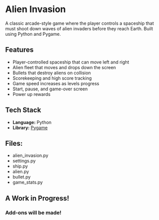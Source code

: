 #  Alien Invasion

A classic arcade-style game where the player controls a spaceship that must shoot down waves of alien invaders before they reach Earth. Built using Python and Pygame.

##  Features

- Player-controlled spaceship that can move left and right
- Alien fleet that moves and drops down the screen
- Bullets that destroy aliens on collision
- Scorekeeping and high score tracking
- Game speed increases as levels progress
- Start, pause, and game-over screen
- Power up rewards

##  Tech Stack

- **Language:** Python
- **Library:** [Pygame](https://www.pygame.org/)

## Files:
- alien_invasion.py
- settings.py
- ship.py
- alien.py
- bullet.py
- game_stats.py

## A Work in Progress!
### Add-ons will be made!
